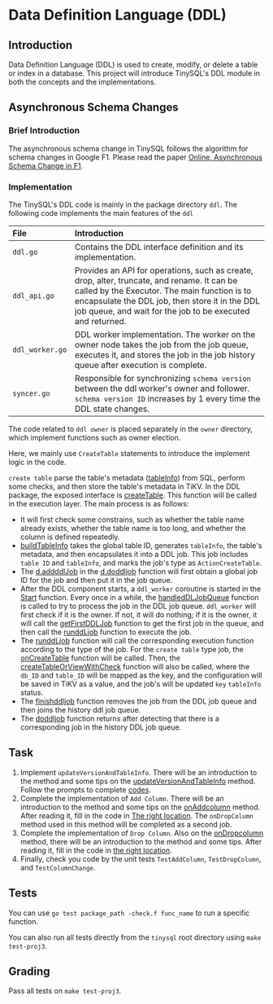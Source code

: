 # Data Definition Language (DDL)

## Introduction

Data Definition Language (DDL) is used to create, modify, or delete a table or index in a database. This project will introduce TinySQL's DDL module in both the concepts and the implementations.

## Asynchronous Schema Changes

### Brief Introduction

The asynchronous schema change in TinySQL follows the algorithm for schema changes in Google F1. Please read the paper [Online, Asynchronous Schema Change in F1](http://static.googleusercontent.com/media/research.google.com/zh-CN//pubs/archive/41376.pdf). 

### Implementation

The TinySQL's DDL code is mainly in the package directory `ddl`. The following code implements the main features of the `ddl`

| File | Introduction |
| :------------- | :------------------------------------------ |
| `ddl.go` | Contains the DDL interface definition and its implementation. |
| `ddl_api.go` | Provides an API for operations, such as create, drop, alter, truncate, and rename. It can be called by the Executor. The main function is to encapsulate the DDL job, then store it in the DDL job queue, and wait for the job to be executed and returned. |
| `ddl_worker.go` | DDL worker implementation. The worker on the owner node takes the job from the job queue, executes it, and stores the job in the job history queue after execution is complete. |
| `syncer.go` | Responsible for synchronizing `schema version` between the ddl worker's owner and follower. `schema version ID` increases by 1 every time the DDL state changes. |

The code related to `ddl owner` is placed separately in the `owner` directory, which implement functions such as owner election.

Here, we mainly use `CreateTable` statements to introduce the implement logic in the code.

`create table` parse the table's metadata ([tableInfo](https://github.com/pingcap-incubator/tinysql/blob/course/parser/model/model.go#L180)) from SQL, perform some checks, and then store the table's metadata in TiKV. In the DDL package, the exposed interface is [createTable](https://github.com/pingcap-incubator/tinysql/blob/course/ddl/ddl_api.go#L846). This function will be called in the execution layer. The main process is as follows:

* It will first check some constrains, such as whether the table name already exists, whether the table name is too long, and whether the column is defined repeatedly.
* [buildTableInfo](https://github.com/pingcap-incubator/tinysql/blob/course/ddl/ddl_api.go#L712) takes the global table ID, generates `tableInfo`, the table's metadata, and then encapsulates it into a DDL job. This job includes `table ID` and `tableInfo`, and marks the job's type as `ActionCreateTable`.
* The [d.addddlJob]() in the [d.doddljob]() function will first obtain a global job ID for the job and then put it in the job queue.
* After the DDL component starts, a `ddl_worker` coroutine is started in the [Start](https://github.com/pingcap-incubator/tinysql/blob/course/ddl/ddl.go#L285) function. Every once in a while, the [handledDLJobQueue](https://github.com/pingcap-incubator/tinysql/blob/course/ddl/ddl_worker.go#L300) function is called to try to process the job in the DDL job queue. `ddl_worker` will first check if it is the owner. If not, it will do nothing; if it is the owner, it will call the [getFirstDDLJob](https://github.com/pingcap-incubator/tinysql/blob/course/ddl/ddl_worker.go#L219) function to get the first job in the queue, and then call the [runddLjob](https://github.com/pingcap-incubator/tinysql/blob/course/ddl/ddl_worker.go#L427) function to execute the job.
* The [runddLjob](https://github.com/pingcap-incubator/tinysql/blob/course/ddl/ddl_worker.go#L452) function will call the corresponding execution function according to the type of the job. For the `create table` type job, the [onCreateTable](https://github.com/pingcap-incubator/tinysql/blob/course/ddl/table.go#L32) function will be called. Then, the [createTableOrViewWithCheck](https://github.com/pingcap-incubator/tinysql/blob/course/ddl/table.go#L66) function will also be called, where the `db_ID` and `table_ID` will be mapped as the key, and the configuration will be saved in TiKV as a value, and the job's will be updated `key` `tableInfo` status.
* The [finishddljob](https://github.com/pingcap-incubator/tinysql/blob/course/ddl/ddl_worker.go#L257) function removes the job from the DDL job queue and then joins the history ddl job queue.
* The [doddljob](https://github.com/pingcap-incubator/tinysql/blob/course/ddl/ddl.go#L449) function returns after detecting that there is a corresponding job in the history DDL job queue.

## Task

1. Implement `updateVersionAndTableInfo`. There will be an introduction to the method and some tips on the [updateVersionAndTableInfo](https://github.com/pingcap-incubator/tinysql/blob/course/ddl/table.go#L360) method. Follow the prompts to complete [codes](https://github.com/pingcap-incubator/tinysql/blob/course/ddl/table.go#L378).
2. Complete the implementation of `Add Column`. There will be an introduction to the method and some tips on the [onAddcolumn](https://github.com/pingcap-incubator/tinysql/blob/course/ddl/column.go#L136) method. After reading it, fill in the code in [The right location](https://github.com/pingcap-incubator/tinysql/blob/course/ddl/column.go#L194). The `onDropColumn` method used in this method will be completed as a second job.
3. Complete the implementation of `Drop Column`. Also on the [onDropcolumn](https://github.com/pingcap-incubator/tinysql/blob/course/ddl/column.go#L216) method, there will be an introduction to the method and some tips. After reading it, fill in the code in [the right location](https://github.com/pingcap-incubator/tinysql/blob/course/ddl/column.go#L245).
4. Finally, check you code by the unit tests `TestAddColumn`, `TestDropColumn`, and `TestColumnChange`.

## Tests

You can use `go test package_path -check.f func_name` to run a specific function.

You can also run all tests directly from the `tinysql` root directory using `make test-proj3`.

## Grading

Pass all tests on `make test-proj3`.
